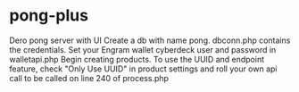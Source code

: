 # pong-plus
Dero pong server with UI
Create a db with name pong. dbconn.php contains the credentials. 
Set your Engram wallet cyberdeck user and password in walletapi.php
Begin creating products.
To use the UUID and endpoint feature, check "Only Use UUID" in product settings and roll your own api call to be called on line 240 of process.php
